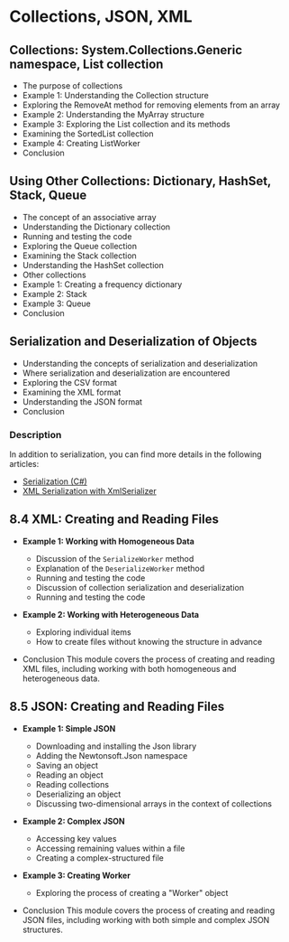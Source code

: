 # Collections, JSON, XML

## Collections: System.Collections.Generic namespace, List collection
- The purpose of collections
- Example 1: Understanding the Collection structure
- Exploring the RemoveAt method for removing elements from an array
- Example 2: Understanding the MyArray structure
- Example 3: Exploring the List collection and its methods
- Examining the SortedList collection
- Example 4: Creating ListWorker
- Conclusion

## Using Other Collections: Dictionary, HashSet, Stack, Queue
- The concept of an associative array
- Understanding the Dictionary collection
- Running and testing the code
- Exploring the Queue collection
- Examining the Stack collection
- Understanding the HashSet collection
- Other collections
- Example 1: Creating a frequency dictionary
- Example 2: Stack
- Example 3: Queue
- Conclusion

## Serialization and Deserialization of Objects
- Understanding the concepts of serialization and deserialization
- Where serialization and deserialization are encountered
- Exploring the CSV format
- Examining the XML format
- Understanding the JSON format
- Conclusion
### Description
In addition to serialization, you can find more details in the following articles:
- [Serialization (C#)](https://learn.microsoft.com/en-us/dotnet/standard/serialization/)
- [XML Serialization with XmlSerializer](https://learn.microsoft.com/en-us/dotnet/standard/serialization/introducing-xml-serialization)

## 8.4 XML: Creating and Reading Files
- **Example 1: Working with Homogeneous Data**
    - Discussion of the `SerializeWorker` method
    - Explanation of the `DeserializeWorker` method
    - Running and testing the code
    - Discussion of collection serialization and deserialization
    - Running and testing the code

- **Example 2: Working with Heterogeneous Data**
    - Exploring individual items
    - How to create files without knowing the structure in advance
- Conclusion
This module covers the process of creating and reading XML files, including working with both homogeneous and heterogeneous data.

## 8.5 JSON: Creating and Reading Files
- **Example 1: Simple JSON**
    - Downloading and installing the Json library
    - Adding the Newtonsoft.Json namespace
    - Saving an object
    - Reading an object
    - Reading collections
    - Deserializing an object
    - Discussing two-dimensional arrays in the context of collections

- **Example 2: Complex JSON**
    - Accessing key values
    - Accessing remaining values within a file
    - Creating a complex-structured file

- **Example 3: Creating Worker**
    - Exploring the process of creating a "Worker" object

- Conclusion
This module covers the process of creating and reading JSON files, including working with both simple and complex JSON structures.
